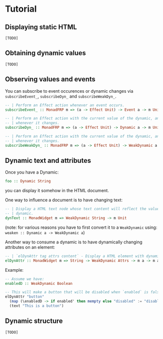 # Tutorial

## Displaying static HTML

`[TODO]`

## Obtaining dynamic values

`[TODO]`

## Observing values and events

You can subscribe to event occurences or dynamic changes via `subscribeEvent_`,
`subscribeDyn_` and `subscribeWeakDyn_`.

```purescript
-- | Perform an Effect action whenever an event occurs.
subscribeEvent_ :: MonadFRP m => (a -> Effect Unit) -> Event a -> m Unit

-- | Perform an Effect action with the current value of the dynamic, and later
-- | whenever it changes.
subscribeDyn_ :: MonadFRP m => (a -> Effect Unit) -> Dynamic a -> m Unit

-- | Perform an Effect action with the current value of the dynamic, and later
-- | whenever it changes.
subscribeWeakDyn_ :: MonadFRP m => (a -> Effect Unit) -> WeakDynamic a -> m Unit
```

## Dynamic text and attributes

Once you have a Dynamic:

```purescript
foo :: Dynamic String
```

you can display it somehow in the HTML document.

One way to influence a document is to have changing text:

```purescript
-- | Display a HTML text node whose text content will reflect the value of the
-- | dynamic.
dynText :: MonadWidget m => WeakDynamic String -> m Unit
```

(note: for various reasons you have to first convert it to a `WeakDynamic`
using: `weaken :: Dynamic a -> WeakDynamic a`)

Another way to consume a dynamic is to have dynamically changing attributes on
an element:

```purescript
-- | `elDynAttr tag attrs content` - Display a HTML element with dynamically changing attributes.
elDynAttr :: MonadWidget m => String -> WeakDynamic Attrs -> m a -> m a
```

Example:

```purescript
-- Assume we have:
enabledD :: WeakDynamic Boolean

-- This will make a button that will be disabled when `enabled` is false
elDynAttr "button"
  (map (\enabledD -> if enabled' then mempty else "disabled" := "disabled") enabledD)
  (text "This is a button")
```

## Dynamic structure

`[TODO]`
